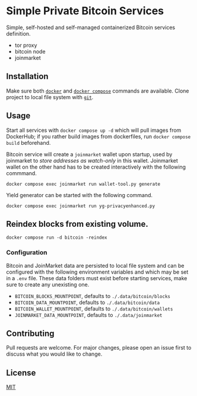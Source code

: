 # Simple Private Bitcoin Services

Simple, self-hosted and self-managed containerized Bitcoin services definition.

* tor proxy
* bitcoin node
* joinmarket

## Installation

Make sure both [`docker`](https://www.docker.com/get-started) and [`docker compose`](https://docs.docker.com/compose/cli-command/#installing-compose-v2) commands are available.
Clone project to local file system with [`git`](https://git-scm.com/).

## Usage

Start all services with `docker compose up -d` which will pull images from DockerHub; if you rather build images from dockerfiles, run `docker compose build` beforehand. 

Bitcoin service will create a `joinmarket` wallet upon startup, used by joinmarket to _store addresses as watch-only_ in this wallet.
Joinmarket wallet on the other hand has to be created interactively with the following commmand.

```shell
docker compose exec joinmarket run wallet-tool.py generate
```

Yield generator can be started with the following command.

```shell
docker compose exec joinmarket run yg-privacyenhanced.py
```

## Reindex blocks from existing volume.

```shell
docker compose run -d bitcoin -reindex
```

### Configuration

Bitcoin and JoinMarket data are persisted to local file system and can be configured with the following environment variables and which may be set in a `.env` file. These data folders must exist before starting services, make sure to create any unexisting one.

* `BITCOIN_BLOCKS_MOUNTPOINT`, defaults to `./.data/bitcoin/blocks`
* `BITCOIN_DATA_MOUNTPOINT`, defaults to `./.data/bitcoin/data`
* `BITCOIN_WALLET_MOUNTPOINT`, defaults to `./.data/bitcoin/wallets`
* `JOINMARKET_DATA_MOUNTPOINT`, defaults to `./.data/joinmarket`

## Contributing

Pull requests are welcome. For major changes, please open an issue first to discuss what you would like to change.

## License

[MIT](https://choosealicense.com/licenses/mit/)
